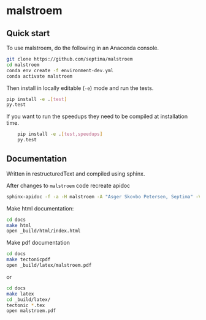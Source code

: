 malstroem
=========



Quick start
-------------------------

To use malstroem, do the following in an Anaconda console.

```bash
git clone https://github.com/septima/malstroem
cd malstroem
conda env create -f environment-dev.yml
conda activate malstroem
```

Then install in locally editable (``-e``) mode and run the tests.

```bash
pip install -e .[test]
py.test
```

If you want to run the speedups they need to be compiled at installation time.

```bash
    pip install -e .[test,speedups]
    py.test
```

Documentation
-------------

Written in restructuredText and compiled using sphinx.

After changes to `malstroem` code recreate apidoc

```bash
sphinx-apidoc -f -a -H malstroem -A "Asger Skovbo Petersen, Septima" -V 0.0.1 -o docs/api malstroem
```


Make html documentation:

```bash
cd docs
make html
open _build/html/index.html
```

Make pdf documentation

```bash
cd docs
make tectonicpdf
open _build/latex/malstroem.pdf
```
or
```bash
cd docs
make latex
cd _build/latex/
tectonic *.tex
open malstroem.pdf
```